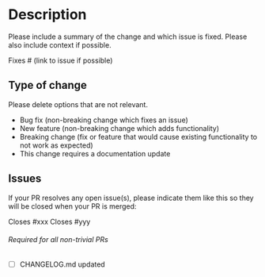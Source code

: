 # Description

Please include a summary of the change and which issue is fixed. Please also include context if possible.

Fixes # (link to issue if possible)

## Type of change

Please delete options that are not relevant.

- Bug fix (non-breaking change which fixes an issue)
- New feature (non-breaking change which adds functionality)
- Breaking change (fix or feature that would cause existing functionality to not work as expected)
- This change requires a documentation update

## Issues
If your PR resolves any open issue(s), please indicate them like this so they will be closed when your PR is merged:

Closes #xxx
Closes #yyy

###### Required for all non-trivial PRs
- [ ] CHANGELOG.md updated
